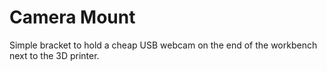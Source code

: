 # Camera Mount

Simple bracket to hold a cheap USB webcam on the end of the workbench next to the 3D printer.
